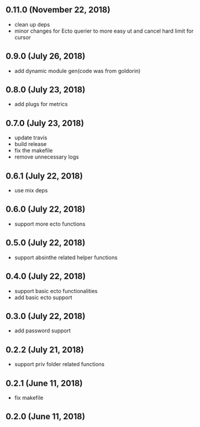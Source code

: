 ## 0.11.0 (November 22, 2018)
  - clean up deps
  - minor changes for Ecto querier to more easy ut and cancel hard limit for cursor

## 0.9.0 (July 26, 2018)
  - add dynamic module gen(code was from goldorin)

## 0.8.0 (July 23, 2018)
  - add plugs for metrics

## 0.7.0 (July 23, 2018)
  - update travis
  - build release
  - fix the makefile
  - remove unnecessary logs

## 0.6.1 (July 22, 2018)
  - use mix deps

## 0.6.0 (July 22, 2018)
  - support more ecto functions

## 0.5.0 (July 22, 2018)
  - support absinthe related helper functions

## 0.4.0 (July 22, 2018)
  - support basic ecto functionalities
  - add basic ecto support

## 0.3.0 (July 22, 2018)
  - add password support

## 0.2.2 (July 21, 2018)
  - support priv folder related functions

## 0.2.1 (June 11, 2018)
  - fix makefile

## 0.2.0 (June 11, 2018)
